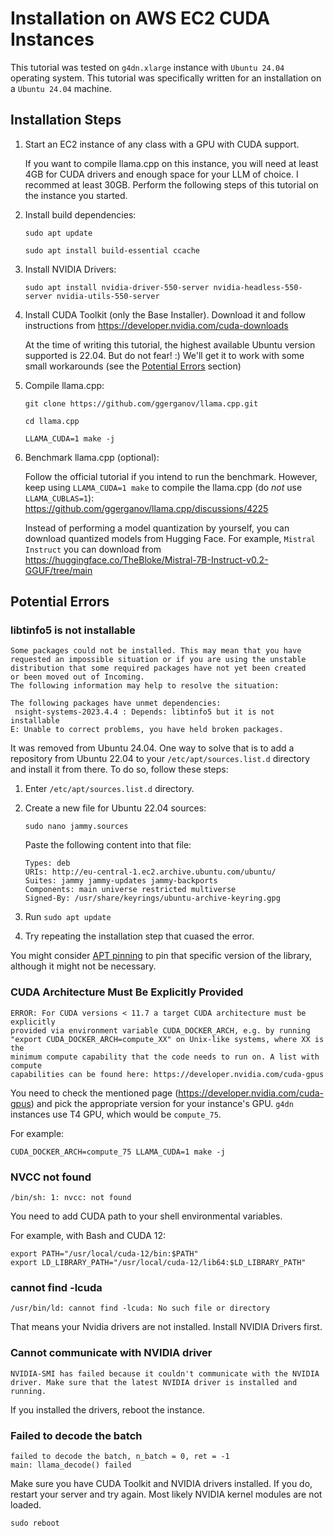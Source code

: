 # Installation on AWS EC2 CUDA Instances

This tutorial was tested on `g4dn.xlarge` instance with `Ubuntu 24.04` operating 
system. This tutorial was specifically written for an installation on a `Ubuntu 24.04` machine.

## Installation Steps

1. Start an EC2 instance of any class with a GPU with CUDA support.  
    
    If you want to compile llama.cpp on this instance, you will need at least 4GB for CUDA drivers and enough space for your LLM of choice. I recommed at least 30GB. Perform the following steps of this tutorial on the instance you started.

2. Install build dependencies:
    ```shell
    sudo apt update
    ```
    ```shell
    sudo apt install build-essential ccache
    ```
   
3. Install NVIDIA Drivers:
    ```shell
    sudo apt install nvidia-driver-550-server nvidia-headless-550-server nvidia-utils-550-server
    ```

4. Install CUDA Toolkit (only the Base Installer). Download it and follow instructions from
  https://developer.nvidia.com/cuda-downloads  

    At the time of writing this tutorial, the highest available Ubuntu version supported is 22.04. But do not fear! :) We'll get it to work with some small workarounds (see the [Potential Errors](#potential-errors) section)

5. Compile llama.cpp:
    ```shell
    git clone https://github.com/ggerganov/llama.cpp.git
    ```
    ```shell
    cd llama.cpp
    ```
    ```shell
    LLAMA_CUDA=1 make -j
    ```
5. Benchmark llama.cpp (optional):

    Follow the official tutorial if you intend to run the benchmark. However, keep using `LLAMA_CUDA=1 make` to compile the llama.cpp (do *not* use `LLAMA_CUBLAS=1`):
  https://github.com/ggerganov/llama.cpp/discussions/4225

    Instead of performing a model quantization by yourself, you can download quantized models from Hugging Face. For example, `Mistral Instruct` you can download from https://huggingface.co/TheBloke/Mistral-7B-Instruct-v0.2-GGUF/tree/main

## Potential Errors

### libtinfo5 is not installable

```
Some packages could not be installed. This may mean that you have
requested an impossible situation or if you are using the unstable
distribution that some required packages have not yet been created
or been moved out of Incoming.
The following information may help to resolve the situation:

The following packages have unmet dependencies:
 nsight-systems-2023.4.4 : Depends: libtinfo5 but it is not installable
E: Unable to correct problems, you have held broken packages.
```

It was removed from Ubuntu 24.04. One way to solve that is to add a repository
from Ubuntu 22.04 to your `/etc/apt/sources.list.d` directory and install it from 
there. To do so, follow these steps:

1. Enter `/etc/apt/sources.list.d` directory.
2. Create a new file for Ubuntu 22.04 sources:
    ```shell
    sudo nano jammy.sources
    ```

    Paste the following content into that file:

    ```
    Types: deb
    URIs: http://eu-central-1.ec2.archive.ubuntu.com/ubuntu/
    Suites: jammy jammy-updates jammy-backports
    Components: main universe restricted multiverse
    Signed-By: /usr/share/keyrings/ubuntu-archive-keyring.gpg
    ```
3. Run `sudo apt update`
4. Try repeating the installation step that cuased the error.

You might consider 
[APT pinning](https://help.ubuntu.com/community/PinningHowto) to pin that 
specific version of the library, although it might not be necessary.

### CUDA Architecture Must Be Explicitly Provided

```
ERROR: For CUDA versions < 11.7 a target CUDA architecture must be explicitly 
provided via environment variable CUDA_DOCKER_ARCH, e.g. by running 
"export CUDA_DOCKER_ARCH=compute_XX" on Unix-like systems, where XX is the 
minimum compute capability that the code needs to run on. A list with compute 
capabilities can be found here: https://developer.nvidia.com/cuda-gpus
```

You need to check the mentioned page (https://developer.nvidia.com/cuda-gpus)
and pick the appropriate version for your instance's GPU. `g4dn` instances 
use T4 GPU, which would be `compute_75`.

For example:

```shell
CUDA_DOCKER_ARCH=compute_75 LLAMA_CUDA=1 make -j
```

### NVCC not found

```
/bin/sh: 1: nvcc: not found
```

You need to add CUDA path to your shell environmental variables.

For example, with Bash and CUDA 12:

```
export PATH="/usr/local/cuda-12/bin:$PATH"
export LD_LIBRARY_PATH="/usr/local/cuda-12/lib64:$LD_LIBRARY_PATH"
```

### cannot find -lcuda

```
/usr/bin/ld: cannot find -lcuda: No such file or directory
```

That means your Nvidia drivers are not installed. Install NVIDIA Drivers first.

### Cannot communicate with NVIDIA driver

```
NVIDIA-SMI has failed because it couldn't communicate with the NVIDIA driver. Make sure that the latest NVIDIA driver is installed and running.
```

If you installed the drivers, reboot the instance.

### Failed to decode the batch

```
failed to decode the batch, n_batch = 0, ret = -1
main: llama_decode() failed
```

Make sure you have CUDA Toolkit and NVIDIA drivers installed. If you do, restart your server and try again. Most likely NVIDIA kernel modules are not loaded.

```shell
sudo reboot
```
